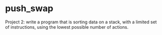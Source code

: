 # push_swap
Project 2: write a program that is sorting data on a stack, with a limited set of instructions, using the lowest possible number of actions.
